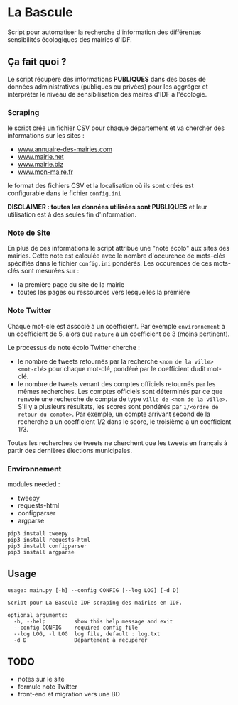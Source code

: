 # La Bascule
Script pour automatiser la recherche d'information des différentes sensibilités écologiques des mairies d'IDF.

## Ça fait quoi ?

Le script récupère des informations **PUBLIQUES** dans des bases de données administratives (publiques ou privées) pour les aggréger et interpréter le niveau de sensibilisation des maires d'IDF à l'écologie.

### Scraping

le script crée un fichier CSV pour chaque département et va chercher des informations sur les sites :
 * www.annuaire-des-mairies.com
 * www.mairie.net
 * www.mairie.biz
 * www.mon-maire.fr

le format des fichiers CSV et la localisation où ils sont créés est configurable dans le fichier `config.ini`

**DISCLAIMER : toutes les données utilisées sont PUBLIQUES** et leur utilisation est à des seules fin d'information.

### Note de Site

En plus de ces informations le script attribue une "note écolo" aux sites des mairies. Cette note est calculée avec le nombre d'occurence de mots-clés spécifiés dans le fichier `config.ini` pondérés.
Les occurences de ces mots-clés sont mesurées sur :
 * la première page du site de la mairie
 * toutes les pages ou ressources vers lesquelles la première

### Note Twitter

Chaque mot-clé est associé à un coefficient. Par exemple `environnement` a un coefficient de 5, alors que `nature` a un coefficient de 3 (moins pertinent).

Le processus de note écolo Twitter cherche : 
 
 * le nombre de tweets retournés par la recherche `<nom de la ville> <mot-clé>` pour chaque mot-clé, pondéré par le coefficient dudit mot-clé.
 * le nombre de tweets venant des comptes officiels retournés par les mêmes recherches. Les comptes officiels sont déterminés par ce que renvoie une recherche de compte de type `ville de <nom de la ville>`. S'il y a plusieurs résultats, les scores sont pondérés par `1/<ordre de retour du compte>`. Par exemple, un compte arrivant second de la recherche a un coefficient 1/2 dans le score, le troisième a un coefficient 1/3.

Toutes les recherches de tweets ne cherchent que les tweets en français à partir des dernières élections municipales.

### Environnement
modules needed : 
 * tweepy
 * requests-html
 * configparser
 * argparse
```
pip3 install tweepy
pip3 install requests-html
pip3 install configparser
pip3 install argparse
```

## Usage

```
usage: main.py [-h] --config CONFIG [--log LOG] [-d D]

Script pour La Bascule IDF scraping des mairies en IDF.

optional arguments:
  -h, --help         show this help message and exit
  --config CONFIG    required config file
  --log LOG, -l LOG  log file, default : log.txt
  -d D               Département à récupérer
```

## TODO

 * notes sur le site
 * formule note Twitter
 * front-end et migration vers une BD